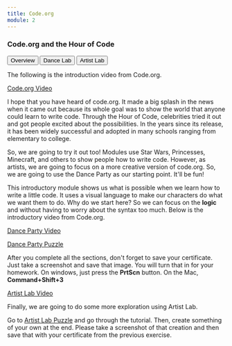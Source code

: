 ```yaml
---
title: Code.org
module: 2
---
```


### Code.org and the Hour of Code

<div class="tab">
  <button class="tablinks active" onclick="openTab(event, 'Overview')">Overview</button>
  <button class="tablinks" onclick="openTab(event, 'Dance')">Dance Lab</button>
  <button class="tablinks" onclick="openTab(event, 'Artist')">Artist Lab</button>
</div>

<!-- Tab content -->
<div id="Overview" class="tabcontent" style="display:block">

<p>The following is the introduction video from Code.org.</p>

<p><a href="//www.youtube.com/embed/bQilo5ecSX4" data-lity>Code.org Video</a></p>

<p>I hope that you have heard of code.org.  It made a big splash in the news when it came out because its whole goal was to show the world that anyone could learn to write code.  Through the Hour of Code, celebrities tried it out and got people excited about the possibilities.  In the years since its release, it has been widely successful and adopted in many schools ranging from elementary to college.</p>

<p>So, we are going to try it out too!  Modules use Star Wars, Princesses, Minecraft, and others to show people how to write code.  However, as artists, we are going to focus on a more creative version of code.org. So, we are going to use the Dance Party as our starting point.  It'll be fun!  </p>
</div>
<div id="Dance" class="tabcontent">

<p>This introductory module shows us what is possible when we learn how to write a little code. It uses a visual language to make our characters do what we want them to do.  Why do we start here?  So we can focus on the <b>logic</b> and without having to worry about the syntax too much.  Below is the introductory video from Code.org.</p>

<p><a href="//www.youtube.com/embed/bVHSrWuROrk" data-lity>Dance Party Video</a></p>

<p><a href="https://studio.code.org/s/dance/stage/1/puzzle/1" target="_new">Dance Party Puzzle</a></p>

<p>After you complete all the sections, don't forget to save your certificate.  Just take a screenshot and save that image. You will turn that in for your homework. On windows, just press the <b>PrtScn</b> button.  On the Mac,  <b>Command+Shift+3</b></p>
</div>

<div id="Artist" class="tabcontent">

<p><a href="//www.youtube.com/embed/dT-IT-WfBFY" data-lity>Artist Lab Video</a></p>

<p>Finally, we are going to do some more exploration using Artist Lab.  </p>

<p>Go to <a href="https://studio.code.org/s/artist/stage/1/puzzle/1" target="_new">Artist Lab Puzzle</a> and go through the tutorial. Then, create something of your own at the end. Please take a screenshot of that creation and then save that with your certificate from the previous exercise.</p>
</div>